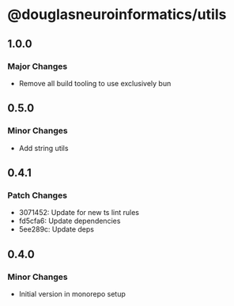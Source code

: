 # @douglasneuroinformatics/utils

## 1.0.0

### Major Changes

- Remove all build tooling to use exclusively bun

## 0.5.0

### Minor Changes

- Add string utils

## 0.4.1

### Patch Changes

- 3071452: Update for new ts lint rules
- fd5cfa6: Update dependencies
- 5ee289c: Update deps

## 0.4.0

### Minor Changes

- Initial version in monorepo setup

